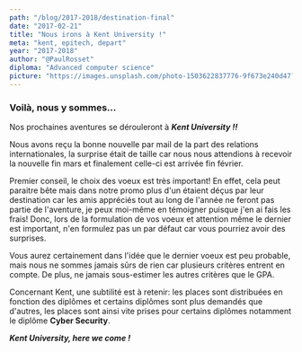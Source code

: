 ```yaml
---
path: "/blog/2017-2018/destination-final"
date: "2017-02-21"
title: "Nous irons à Kent University !"
meta: "kent, epitech, depart"
year: "2017-2018"
author: "@PaulRosset"
diploma: "Advanced computer science"
picture: "https://images.unsplash.com/photo-1503622837776-9f673e240d47?ixlib=rb-4.0.3&ixid=M3wxMjA3fDB8MHxwaG90by1wYWdlfHx8fGVufDB8fHx8fA%3D%3D&auto=format&fit=crop&w=1471&q=80"
---
```


### Voilà, nous y sommes...

Nos prochaines aventures se dérouleront à **_Kent University !!_**

Nous avons reçu la bonne nouvelle par mail de la part des relations internationales, la surprise était de taille car nous nous attendions à recevoir la nouvelle fin mars et finalement celle-ci est arrivée fin février.

Premier conseil, le choix des voeux est très important! En effet, cela peut paraitre bête mais dans notre promo plus d'un étaient déçus par leur destination car les amis appréciés tout au long de l'année ne feront pas partie de l'aventure, je peux moi-même en témoigner puisque j'en ai fais les frais! Donc, lors de la formulation de vos voeux et attention même le dernier est important, n'en formulez pas un par défaut car vous pourriez avoir des surprises.

Vous aurez certainement dans l'idée que le dernier voeux est peu probable, mais nous ne sommes jamais sûrs de rien car plusieurs critères entrent en compte. De plus, ne jamais sous-estimer les autres critères que le GPA.

Concernant Kent, une subtilité est à retenir: les places sont distribuées en fonction des diplômes et certains diplômes sont plus demandés que d'autres, les places sont ainsi vite prises pour certains diplômes notamment le diplôme **Cyber Security**.

**_Kent University, here we come !_**
